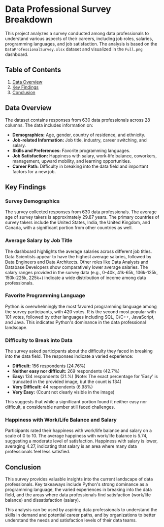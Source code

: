 # Data Professional Survey Breakdown

This project analyzes a survey conducted among data professionals to understand various aspects of their careers, including job roles, salaries, programming languages, and job satisfaction. The analysis is based on the `DataProfessionalSurvey.xlsx` dataset and visualized in the `Full.png` dashboard.

## Table of Contents
1.  [Data Overview](#data-overview)
2.  [Key Findings](#key-findings)
3.  [Conclusion](#conclusion)




## Data Overview

The dataset contains responses from 630 data professionals across 28 columns. The data includes information on:

*   **Demographics:** Age, gender, country of residence, and ethnicity.
*   **Job-related Information:** Job title, industry, career switching, and salary.
*   **Skills and Preferences:** Favorite programming languages.
*   **Job Satisfaction:** Happiness with salary, work-life balance, coworkers, management, upward mobility, and learning opportunities.
*   **Career Path:** Difficulty in breaking into the data field and important factors for a new job.




## Key Findings

### Survey Demographics

The survey collected responses from 630 data professionals. The average age of survey takers is approximately 29.87 years. The primary countries of survey takers include the United States, India, the United Kingdom, and Canada, with a significant portion from other countries as well.

### Average Salary by Job Title

The dashboard highlights the average salaries across different job titles. Data Scientists appear to have the highest average salaries, followed by Data Engineers and Data Architects. Other roles like Data Analysts and Database Developers show comparatively lower average salaries. The salary ranges provided in the survey data (e.g., 0-40k, 41k-65k, 106k-125k, 150k-225k, 225k+) indicate a wide distribution of income among data professionals.

### Favorite Programming Language

Python is overwhelmingly the most favored programming language among the survey participants, with 420 votes. R is the second most popular with 101 votes, followed by other languages including SQL, C/C++, JavaScript, and Java. This indicates Python's dominance in the data professional landscape.

### Difficulty to Break into Data

The survey asked participants about the difficulty they faced in breaking into the data field. The responses indicate a varied experience:

*   **Difficult:** 156 respondents (24.76%)
*   **Neither easy nor difficult:** 269 respondents (42.7%)
*   **Easy:** 134 respondents (21.%) (Note: The exact percentage for 'Easy' is truncated in the provided image, but the count is 134)
*   **Very Difficult:** 44 respondents (6.98%)
*   **Very Easy:** (Count not clearly visible in the image)

This suggests that while a significant portion found it neither easy nor difficult, a considerable number still faced challenges.

### Happiness with Work/Life Balance and Salary

Participants rated their happiness with work/life balance and salary on a scale of 0 to 10. The average happiness with work/life balance is 5.74, suggesting a moderate level of satisfaction. Happiness with salary is lower, averaging 4.27, indicating that salary is an area where many data professionals feel less satisfied.




## Conclusion

This survey provides valuable insights into the current landscape of data professionals. Key takeaways include Python's strong dominance as a programming language, the varied experiences in breaking into the data field, and the areas where data professionals find satisfaction (work/life balance) and dissatisfaction (salary).

This analysis can be used by aspiring data professionals to understand the skills in demand and potential career paths, and by organizations to better understand the needs and satisfaction levels of their data teams.



